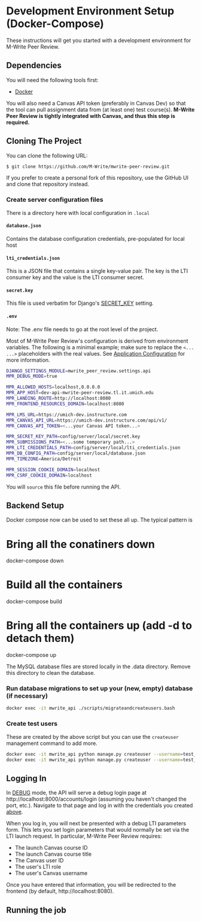 # Development Environment Setup (Docker-Compose)

These instructions will get you started with a development environment for M-Write Peer Review.

## Dependencies

You will need the following tools first:

* [Docker](https://www.docker.com/products/docker-desktop)

You will also need a Canvas API token (preferably in Canvas Dev) so that the tool can pull assignment data from (at least one) test course(s).  **M-Write Peer Review is tightly integrated with Canvas, and thus this step is required.**

## Cloning The Project

You can clone the following URL:

```bash
$ git clone https://github.com/M-Write/mwrite-peer-review.git
```

If you prefer to create a personal fork of this repository, use the GitHub UI and clone that repository instead.

### Create server configuration files

There is a directory here with local configuration in `.local`

#### `database.json`

Contains the database configuration credentials, pre-populated for local host

#### `lti_credentials.json`

This is a JSON file that contains a single key-value pair.  The key is the LTI consumer key and the value is the LTI consumer secret.

#### `secret.key`

This file is used verbatim for Django's
[SECRET_KEY](https://docs.djangoproject.com/en/1.11/ref/settings/#std:setting-SECRET_KEY) setting.

#### `.env`

Note: The .env file needs to go at the root level of the project.

Most of M-Write Peer Review's configuration is derived from environment variables.  The following is a minimal example;
make sure to replace the `<... ...>` placeholders with the real values.  See
[Application Configuration](application-configuration.md) for more information.

```bash
DJANGO_SETTINGS_MODULE=mwrite_peer_review.settings.api
MPR_DEBUG_MODE=true

MPR_ALLOWED_HOSTS=localhost,0.0.0.0
MPR_APP_HOST=dev-api-mwrite-peer-review.tl.it.umich.edu
MPR_LANDING_ROUTE=http://localhost:8080
MPR_FRONTEND_RESOURCES_DOMAIN=localhost:8080

MPR_LMS_URL=https://umich-dev.instructure.com
MPR_CANVAS_API_URL=https://umich-dev.instructure.com/api/v1/
MPR_CANVAS_API_TOKEN=<...your Canvas API token...>

MPR_SECRET_KEY_PATH=config/server/local/secret.key
MPR_SUBMISSIONS_PATH=<...some temporary path...>
MPR_LTI_CREDENTIALS_PATH=config/server/local/lti_credentials.json
MPR_DB_CONFIG_PATH=config/server/local/database.json
MPR_TIMEZONE=America/Detroit

MPR_SESSION_COOKIE_DOMAIN=localhost
MPR_CSRF_COOKIE_DOMAIN=localhost
```

You will `source` this file before running the API.

## Backend Setup

Docker compose now can be used to set these all up. The typical pattern is
# Bring all the conatiners down
docker-compose down
# Build all the containers
docker-compose build
# Bring all the containers up (add -d to detach them)
docker-compose up 

The MySQL database files are stored locally in the .data directory.  Remove this directory to clean the database.

### Run database migrations to set up your (new, empty) database (if necessary)

```bash
docker exec -it mwrite_api ./scripts/migrateandcreateusers.bash
```

### Create test users

These are created by the above script but you can use the `createuser` management command to add more.

```bash 
docker exec -it mwrite_api python manage.py createuser --username=test_student --password=testpass --role=student
docker exec -it mwrite_api python manage.py createuser --username=test_instructor --password=testpass --role=instructor
```

## Logging In

In [DEBUG](https://docs.djangoproject.com/en/1.11/ref/settings/#std:setting-DEBUG) mode, the API will serve a debug
login page at http://localhost:8000/accounts/login (assuming you haven't changed the port, etc.).  Navigate to that
page and log in with the credentials you created [above](#create-test-users).

When you log in, you will next be presented with a debug LTI parameters form.  This lets you set login parameters
that would normally be set via the LTI launch request.  In particular, M-Write Peer Review requires:
* The launch Canvas course ID
* The launch Canvas course title
* The Canvas user ID
* The user's LTI role
* The user's Canvas username

Once you have entered that information, you will be redirected to the frontend (by default, http://localhost:8080).

## Running the job

